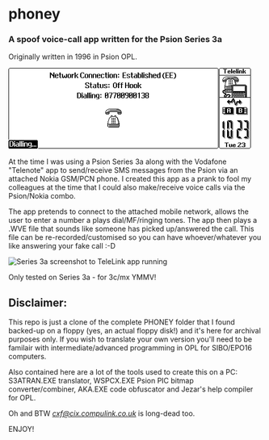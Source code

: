 # phoney

### A spoof voice-call app written for the Psion Series 3a ###

Originally written in 1996 in Psion OPL.
  
![Series 3a screenshot to TeleLink app running](https://github.com/zedstarr/phoney/raw/main/TELE0003.png)
  
  
At the time I was using a Psion Series 3a along with the Vodafone "Telenote" app to send/receive SMS messages from the Psion via an attached Nokia GSM/PCN phone. I created this app as a prank to fool my colleagues at the time that I could also make/receive voice calls via the Psion/Nokia combo.

The app pretends to connect to the attached mobile network, allows the  user to enter a number a plays dial/MF/ringing tones. The app then plays a .WVE file that sounds like someone has picked up/answered the call. This file can be re-recorded/customised so you can have whoever/whatever you like answering your fake call :-D

![Series 3a screenshot to TeleLink app running](https://github.com/zedstarr/phoney/raw/main/TELE0002.png)  
  
Only tested on Series 3a - for 3c/mx YMMV!

## **Disclaimer**: 
This repo is just a clone of the complete PHONEY folder that I found backed-up on a floppy (yes, an actual floppy disk!) and it's here for archival purposes only. If you wish to translate your own version you'll need to be familair with intermediate/advanced programming in OPL for SIBO/EPO16 computers. 

  
Also contained here are a lot of the tools used to create this on a PC: S3ATRAN.EXE translator, WSPCX.EXE Psion PIC bitmap converter/combiner, AKA.EXE code obfuscator and Jezar's help compiler for OPL.

Oh and BTW *cxf@cix.compulink.co.uk* is long-dead too.


ENJOY!

